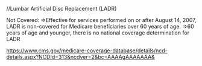//Lumbar Artificial Disc Replacement (LADR)

Not Covered:
=>Effective for services performed on or after August 14, 2007, LADR is non-covered for Medicare beneficiaries over 60 years of age.
=>60 years of age and younger, there is no national coverage determination for LADR



https://www.cms.gov/medicare-coverage-database/details/ncd-details.aspx?NCDId=313&ncdver=2&bc=AAAAgAAAAAAA&
